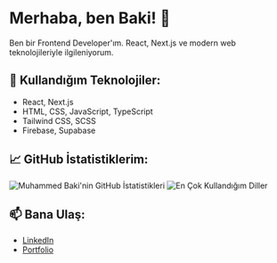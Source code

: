 # Merhaba, ben Baki! 👋

Ben bir Frontend Developer'ım. React, Next.js ve modern web teknolojileriyle ilgileniyorum.

## 🚀 Kullandığım Teknolojiler:
- React, Next.js
- HTML, CSS, JavaScript, TypeScript
- Tailwind CSS, SCSS
- Firebase, Supabase

## 📈 GitHub İstatistiklerim:
![Muhammed Baki'nin GitHub İstatistikleri](https://github-readme-stats.vercel.app/api?username=MuhammedBaki99&show_icons=true&theme=tokyonight)
![En Çok Kullandığım Diller](https://github-readme-stats.vercel.app/api/top-langs/?username=MuhammedBaki99&layout=compact&theme=tokyonight)



## 📫 Bana Ulaş:
- [LinkedIn]([https://linkedin.com/in/bakicaglayan](https://www.linkedin.com/in/muhammed-baki-%C3%A7a%C4%9Flayan-a2110128b/))
- [Portfolio]([https://bakicaglayan.dev](https://www.muhammedbakicaglayan.com.tr))
